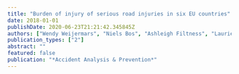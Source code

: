 ```yaml
---
title: "Burden of injury of serious road injuries in six EU countries"
date: 2018-01-01
publishDate: 2020-06-23T21:21:42.345845Z
authors: ["Wendy Weijermars", "Niels Bos", "Ashleigh Filtness", "Laurie Brown", "Robert Bauer", "Emmanuelle Dupont", "Jean Louis Martin", "Katherine Perez", "Pete Thomas"]
publication_types: ["2"]
abstract: ""
featured: false
publication: "*Accident Analysis & Prevention*"
---
```


